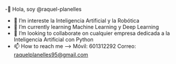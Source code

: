 -👋 Hola, soy @raquel-planelles
- 👀 I’m intereste la Inteligencia Artificial y la Robótica
- 🌱 I’m currently learning Machine Learning y Deep Learning
- 💞️ I’m looking to collaborate on cualquier empresa dedicada a la Inteligencia Artificial con Python
- 📫 How to reach me --> Móvil: 601312292 Correo: raquelplanelles95@gmail.com

<!---
raquel-planelles/raquel-planelles is a ✨ special ✨ repository because its `README.md` (this file) appears on your GitHub profile.
You can click the Preview link to take a look at your changes.
--->
